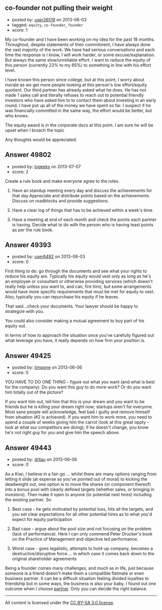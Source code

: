 ## co-founder not pulling their weight

- posted by: [user26519](https://stackexchange.com/users/-1/26519-user26519) on 2013-06-03
- tagged: `equity`, `co-founder`, `founder`
- score: 1

My co-founder and I have been working on my idea for the past 18 months.  Throughout, despite statements of their commitment, I have always done the vast majority of the work.  We have had serious conversations and each time the response is I know, I will work harder, or some excuse/explanation. But always the same slow/unreliable effort.  I want to reduce the equity of this person (currently 23% to my 65%) to something in line with his effort level.

I have known this person since college, but at this point, I worry about morale as we get more people looking at this person's low effort/equity quotient. Our third partner has already asked what he does. He has not made 1 sales call and literally refuses to reach out to potential friendly investors who have asked him to to contact them about investing in an early round. I have put up all of the money we have spent so far.  I suspect if he was financially committed in the same way, the effort would be better, but who knows.

The equity award is in the corporate docs at this point. I am sure he will be upset when I broach the topic

Any thoughts would be appreciated.


## Answer 49802

- posted by: [logeeks](https://stackexchange.com/users/-1/16867-logeeks) on 2013-07-07
- score: 2

Create a rule book and make everyone agree to the rules.

1) Have an standup meeting every day and discuss the achievements for that day.Appreciate and distribute points based on the achievements. Discuss on roadblocks and provide suggestions.

2) Have a clear log of things that has to be achieved within a week's time.

3) Have a meeting at end of each month and check the points each partner is having. Decide what to do with the person who is having least points as per the rule book.


## Answer 49393

- posted by: [user6492](https://stackexchange.com/users/-1/6492-user6492) on 2013-06-03
- score: 0

First thing to do: go through the documents and see what your rights to reduce his equity are. Typically his equity would vest only as long as he's an employee or consultant or otherwise providing services (which doesn't really help unless you want to, and can, fire him), but some arrangements would have more specific requirements that must be met for equity to vest. Also, typically you can repurchase his equity if he leaves.

That said...check your documents.  Your lawyer should be happy to strategize with you.  

You could also consider making a mutual agreement to buy part of his equity out.

In terms of how to approach the situation once you've carefully figured out what leverage you have, it really depends on how firm your position is.


## Answer 49425

- posted by: [timpone](https://stackexchange.com/users/-1/9616-timpone) on 2013-06-06
- score: 0

YOU HAVE TO DO ONE THING - figure out what you want (and what is best for the company). Do you want this guy to do more work? Or do you want him totally out of the picture? 

If you want him out, tell him that this is your dream and you want to be friends but he is killing your dream right now; startups aren't for everyone. Most sane people will acknowledge, feel bad / guilty and remove himself from situation (#2 is achieved). If you want him to work more, you need to spend a couple of weeks giving him the carrot (look at this great oppty - look at what our competitors are doing); if he doesn't change, you know he's not right guy for you and give him the speech above.


## Answer 49443

- posted by: [drllau](https://stackexchange.com/users/-1/26055-drllau) on 2013-06-06
- score: 0

<p>As a Kiwi, I believe in a fair-go ... whilst there are many options ranging from letting it slide (at expense as you've pointed out of moral) to kicking the deadweight out, one option is to move the shares (or component thereof) into a bonus pool with clearly defined targets (whether sales, or bringing in investors). Then make it open to anyone (or potential next hires) including the existing partner. So</p>

<ol>
<li><p>Best case - he gets motivated by potential loss, hits all the targets, and you set clear expectations for all other potential hires as to what you'd expect for equity participation</p></li>
<li><p>Bad case - argue about the pool size and not focusing on the problem (lack of performance). Here I can only commend Peter Drucker's book on the Practice of Management and objective led performance.</p></li>
<li><p>Worst case - goes legalistic, attempts to hold-up company, becomes a destructive/disruptive force ... in which case it comes back down to the original shareholder agreements</p></li>
</ol>

<p>Being a founder comes many challenges, and much as in life, just because someone is a friend doesn't make them a compatible flatmate or even business partner. It can be a difficult situation feeling divided loyalties to friendship but in some ways, the business is also your baby. I found out one outcome when I choose <a href="http://answers.onstartups.com/questions/48928/the-road-not-taken-wheres-the-restart-button">partner</a>. Only you can decide the right balance.</p>




---

All content is licensed under the [CC BY-SA 3.0 license](https://creativecommons.org/licenses/by-sa/3.0/).
